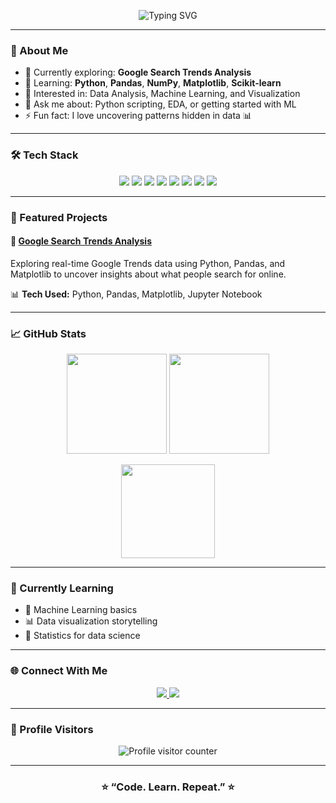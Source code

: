 <!-- Animated Banner -->
<p align="center">
  <img src="https://readme-typing-svg.herokuapp.com?font=Fira+Code&size=28&duration=3000&pause=1000&color=00BFFF&center=true&vCenter=true&width=600&lines=Hey+there!+👋+I'm+Prathamesh+Patil;Data+Science+Enthusiast+📊;Python+Learner+🐍;Machine+Learning+Explorer+🤖;Welcome+to+my+GitHub!+🚀" alt="Typing SVG" />
</p>

---

### 🚀 About Me

- 🌱 Currently exploring: **Google Search Trends Analysis**
- 🧠 Learning: **Python**, **Pandas**, **NumPy**, **Matplotlib**, **Scikit-learn**
- 🧩 Interested in: Data Analysis, Machine Learning, and Visualization
- 💬 Ask me about: Python scripting, EDA, or getting started with ML
- ⚡ Fun fact: I love uncovering patterns hidden in data 📊

---

### 🛠️ Tech Stack

<p align="center">
  <img src="https://img.shields.io/badge/Python-3776AB?style=for-the-badge&logo=python&logoColor=white"/>
  <img src="https://img.shields.io/badge/Pandas-150458?style=for-the-badge&logo=pandas&logoColor=white"/>
  <img src="https://img.shields.io/badge/Numpy-013243?style=for-the-badge&logo=numpy&logoColor=white"/>
  <img src="https://img.shields.io/badge/Matplotlib-00599C?style=for-the-badge&logo=plotly&logoColor=white"/>
  <img src="https://img.shields.io/badge/Scikit--learn-F7931E?style=for-the-badge&logo=scikit-learn&logoColor=white"/>
  <img src="https://img.shields.io/badge/MySQL-4479A1?style=for-the-badge&logo=mysql&logoColor=white"/>
  <img src="https://img.shields.io/badge/Git-F05032?style=for-the-badge&logo=git&logoColor=white"/>
  <img src="https://img.shields.io/badge/GitHub-181717?style=for-the-badge&logo=github&logoColor=white"/>
</p>

---

### 🧩 Featured Projects

#### 🚀 [Google Search Trends Analysis](https://github.com/Prathameshp-018/google-search-trends-analysis)
Exploring real-time Google Trends data using Python, Pandas, and Matplotlib to uncover insights about what people search for online.

📊 **Tech Used:** Python, Pandas, Matplotlib, Jupyter Notebook

---

### 📈 GitHub Stats

<p align="center">
  <img src="https://github-readme-stats.vercel.app/api?username=Prathameshp-018&show_icons=true&theme=tokyonight" height="160"/>
  <img src="https://github-readme-streak-stats.herokuapp.com/?user=Prathameshp-018&theme=tokyonight" height="160"/>
</p>

<p align="center">
  <img src="https://github-readme-stats.vercel.app/api/top-langs/?username=Prathameshp-018&layout=compact&theme=tokyonight" height="150"/>
</p>

---

### 🧠 Currently Learning

- 🤖 Machine Learning basics  
- 📊 Data visualization storytelling  
- 🧮 Statistics for data science  

---

### 🌐 Connect With Me

<p align="center">
  <a href="https://www.linkedin.com/in/prathamesh-patil-mca/" target="_blank">
    <img src="https://img.shields.io/badge/LinkedIn-blue?style=for-the-badge&logo=linkedin&logoColor=white"/>
  </a>
  <a href="mailto:your-email@gmail.com" target="_blank">
    <img src="https://img.shields.io/badge/Gmail-D14836?style=for-the-badge&logo=gmail&logoColor=white"/>
  </a>
</p>

---

### 👀 Profile Visitors
<p align="center">
  <img src="https://komarev.com/ghpvc/?username=Prathameshp-018&label=Profile+Views&color=blueviolet&style=for-the-badge" alt="Profile visitor counter"/>
</p>

---

<h3 align="center">⭐ “Code. Learn. Repeat.” ⭐</h3>
